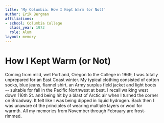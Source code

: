 ```yaml
---
title: 'My Columbia: How I Kept Warm (or Not)'
author: Erik Bergman
affiliations:
- school: Columbia College
  class_year: 1973
  role: Alum
layout: memory
---
```


# How I Kept Warm (or Not)

Coming from mild, wet Portland, Oregon to the College in 1969, I was totally unprepared for an East Coast winter. My typical clothing consisted of cotton socks, blue jeans, flannel shirt, an Army surplus field jacket and light boots -- suitable for fall in the Pacific Northwest at best. I recall walking west down 116th St. and being hit by a blast of Arctic air when I turned the corner on Broadway. It felt like I was being dipped in liquid hydrogen. Back then I was unaware of the principles of wearing multiple layers or wool for warmth. All my memories from November through February are frost-rimmed.

